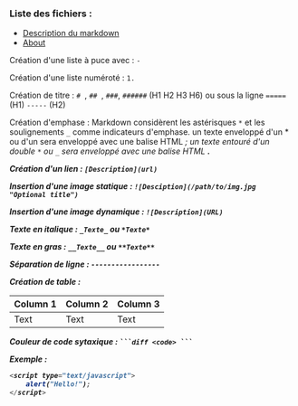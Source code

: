 ### Liste des fichiers :
- [Description du markdown](/description.md)
- [About](/README.md)

Création d'une liste à puce avec : `- `

Création d'une liste numéroté : `1.`

Création de titre : `# `, `## `, `###`, `######` (H1 H2 H3 H6) ou sous la ligne `=====` (H1) `-----` (H2)

Création d'emphase : Markdown considèrent les astérisques `*` et les  soulignements `_` comme indicateurs d'emphase. un texte enveloppé d'un * ou d'un sera enveloppé avec une balise HTML <em>; un texte entouré d'un double `*` ou `_` sera enveloppé avec une balise HTML <strong>. 

Création d'un lien : `[Description](url)`

Insertion d'une image statique : `![Desciption](/path/to/img.jpg "Optional title")`

Insertion d'une image dynamique : `![Description](URL)`

Texte en italique : `_Texte_` ou `*Texte*`

Texte en gras : `__Texte__` ou `**Texte**`

Séparation de ligne : `-----------------`


Création de table : 

| Column 1 | Column 2 | Column 3 |
| -------- | -------- | -------- |
| Text     | Text     | Text     |


Couleur de code sytaxique : ` ```diff <code> ``` `

Exemple :
``` JavaScript
<script type="text/javascript">
    alert("Hello!");
</script>
```
